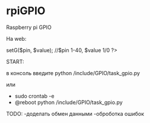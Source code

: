 # rpiGPIO
Raspberry pi GPIO 


На web:
<?php
include("/include/GPIO/gpio_class.php"); //import GPIO class

$myg = new GPIO; //creat object

$myg->setG($pin, $value); //$pin 1-40, $value 1/0
?>

START:
 
 в консоль введите
 python /include/GPIO/task_gpio.py
 
 или
 - sudo crontab -e
 - @reboot python /include/GPIO/task_gpio.py




TODO:
-доделать обмен данными
-оброботка ошибок


